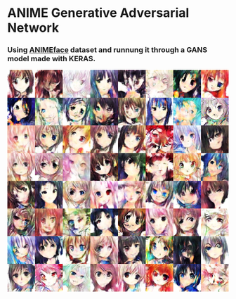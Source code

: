 # ANIME Generative Adversarial Network

### Using [ANIMEface](https://onedrive.live.com/?authkey=%21AMWv6YL4Nh9ZqEk&cid=F800716878CC5800&id=F800716878CC5800%21463&parId=root&action=locate) dataset and runnung it through a GANS model made with KERAS.


![Title](image/keras_result.png)



